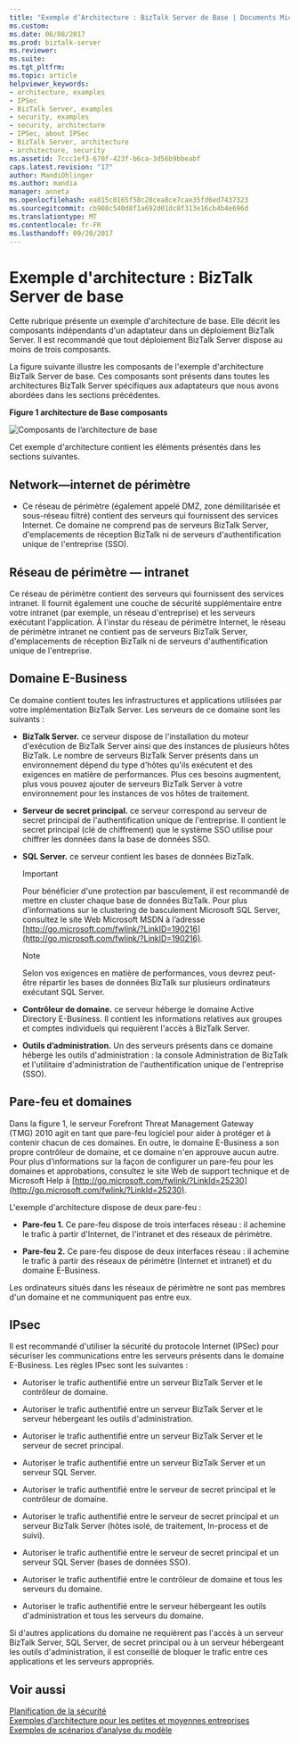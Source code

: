 ```yaml
---
title: "Exemple d’Architecture : BizTalk Server de Base | Documents Microsoft"
ms.custom: 
ms.date: 06/08/2017
ms.prod: biztalk-server
ms.reviewer: 
ms.suite: 
ms.tgt_pltfrm: 
ms.topic: article
helpviewer_keywords:
- architecture, examples
- IPSec
- BizTalk Server, examples
- security, examples
- security, architecture
- IPSec, about IPSec
- BizTalk Server, architecture
- architecture, security
ms.assetid: 7ccc1ef3-670f-423f-b6ca-3d56b9bbeabf
caps.latest.revision: "17"
author: MandiOhlinger
ms.author: mandia
manager: anneta
ms.openlocfilehash: ea815c0165f58c28cea8ce7cae35fd6ed7437323
ms.sourcegitcommit: cb908c540d8f1a692d01dc8f313e16cb4b4e696d
ms.translationtype: MT
ms.contentlocale: fr-FR
ms.lasthandoff: 09/20/2017
---
```

# <a name="sample-architecture-base-biztalk-server"></a>Exemple d'architecture : BizTalk Server de base
Cette rubrique présente un exemple d'architecture de base. Elle décrit les composants indépendants d'un adaptateur dans un déploiement BizTalk Server. Il est recommandé que tout déploiement BizTalk Server dispose au moins de trois composants.  
  
 La figure suivante illustre les composants de l'exemple d'architecture BizTalk Server de base. Ces composants sont présents dans toutes les architectures BizTalk Server spécifiques aux adaptateurs que nous avons abordées dans les sections précédentes.  
  
 **Figure 1 architecture de Base composants**  
  
 ![Composants de l’architecture de base](../core/media/tdi-sec-refarch.gif "TDI_Sec_RefArch_")  
  
 Cet exemple d'architecture contient les éléments présentés dans les sections suivantes.  
  
## <a name="perimeter-networkinternet"></a>Network―internet de périmètre  
  
-   Ce réseau de périmètre (également appelé DMZ, zone démilitarisée et sous-réseau filtré) contient des serveurs qui fournissent des services Internet. Ce domaine ne comprend pas de serveurs BizTalk Server, d'emplacements de réception BizTalk ni de serveurs d'authentification unique de l'entreprise (SSO).  
  
## <a name="perimeter-networkintranet"></a>Réseau de périmètre ― intranet  
 Ce réseau de périmètre contient des serveurs qui fournissent des services intranet. Il fournit également une couche de sécurité supplémentaire entre votre intranet (par exemple, un réseau d'entreprise) et les serveurs exécutant l'application. À l'instar du réseau de périmètre Internet, le réseau de périmètre intranet ne contient pas de serveurs BizTalk Server, d'emplacements de réception BizTalk ni de serveurs d'authentification unique de l'entreprise.  
  
## <a name="e-business-domain"></a>Domaine E-Business  
 Ce domaine contient toutes les infrastructures et applications utilisées par votre implémentation BizTalk Server. Les serveurs de ce domaine sont les suivants :  
  
-   **BizTalk Server.** ce serveur dispose de l'installation du moteur d'exécution de BizTalk Server ainsi que des instances de plusieurs hôtes BizTalk. Le nombre de serveurs BizTalk Server présents dans un environnement dépend du type d'hôtes qu'ils exécutent et des exigences en matière de performances. Plus ces besoins augmentent, plus vous pouvez ajouter de serveurs BizTalk Server à votre environnement pour les instances de vos hôtes de traitement.  
  
-   **Serveur de secret principal.** ce serveur correspond au serveur de secret principal de l'authentification unique de l'entreprise. Il contient le secret principal (clé de chiffrement) que le système SSO utilise pour chiffrer les données dans la base de données SSO.  
  
-   **SQL Server.** ce serveur contient les bases de données BizTalk.  
  
    > [!IMPORTANT]
    >  Pour bénéficier d'une protection par basculement, il est recommandé de mettre en cluster chaque base de données BizTalk. Pour plus d’informations sur le clustering de basculement Microsoft SQL Server, consultez le site Web Microsoft MSDN à l’adresse [http://go.microsoft.com/fwlink/?LinkID=190216](http://go.microsoft.com/fwlink/?LinkID=190216).  
  
    > [!NOTE]
    >  Selon vos exigences en matière de performances, vous devrez peut-être répartir les bases de données BizTalk sur plusieurs ordinateurs exécutant SQL Server.  
  
-   **Contrôleur de domaine.** ce serveur héberge le domaine Active Directory E-Business. Il contient les informations relatives aux groupes et comptes individuels qui requièrent l'accès à BizTalk Server.  
  
-   **Outils d’administration.** Un des serveurs présents dans ce domaine héberge les outils d'administration : la console Administration de BizTalk et l'utilitaire d'administration de l'authentification unique de l'entreprise (SSO).  
  
## <a name="firewalls-and-domains"></a>Pare-feu et domaines  
 Dans la figure 1, le serveur Forefront Threat Management Gateway (TMG) 2010 agit en tant que pare-feu logiciel pour aider à protéger et à contenir chacun de ces domaines. En outre, le domaine E-Business a son propre contrôleur de domaine, et ce domaine n'en approuve aucun autre. Pour plus d’informations sur la façon de configurer un pare-feu pour les domaines et approbations, consultez le site Web de support technique et de Microsoft Help à [http://go.microsoft.com/fwlink/?LinkId=25230](http://go.microsoft.com/fwlink/?LinkId=25230).  
  
 L'exemple d'architecture dispose de deux pare-feu :  
  
-   **Pare-feu 1.** Ce pare-feu dispose de trois interfaces réseau : il achemine le trafic à partir d'Internet, de l'intranet et des réseaux de périmètre.  
  
-   **Pare-feu 2.** Ce pare-feu dispose de deux interfaces réseau : il achemine le trafic à partir des réseaux de périmètre (Internet et intranet) et du domaine E-Business.  
  
 Les ordinateurs situés dans les réseaux de périmètre ne sont pas membres d'un domaine et ne communiquent pas entre eux.  
  
## <a name="ipsec"></a>IPsec  
 Il est recommandé d'utiliser la sécurité du protocole Internet (IPSec) pour sécuriser les communications entre les serveurs présents dans le domaine E-Business. Les règles IPsec sont les suivantes :  
  
-   Autoriser le trafic authentifié entre un serveur BizTalk Server et le contrôleur de domaine.  
  
-   Autoriser le trafic authentifié entre un serveur BizTalk Server et le serveur hébergeant les outils d'administration.  
  
-   Autoriser le trafic authentifié entre un serveur BizTalk Server et le serveur de secret principal.  
  
-   Autoriser le trafic authentifié entre un serveur BizTalk Server et un serveur SQL Server.  
  
-   Autoriser le trafic authentifié entre le serveur de secret principal et le contrôleur de domaine.  
  
-   Autoriser le trafic authentifié entre le serveur de secret principal et un serveur BizTalk Server (hôtes isolé, de traitement, In-process et de suivi).  
  
-   Autoriser le trafic authentifié entre le serveur de secret principal et un serveur SQL Server (bases de données SSO).  
  
-   Autoriser le trafic authentifié entre le contrôleur de domaine et tous les serveurs du domaine.  
  
-   Autoriser le trafic authentifié entre le serveur hébergeant les outils d'administration et tous les serveurs du domaine.  
  
 Si d'autres applications du domaine ne requièrent pas l'accès à un serveur BizTalk Server, SQL Server, de secret principal ou à un serveur hébergeant les outils d'administration, il est conseillé de bloquer le trafic entre ces applications et les serveurs appropriés.  
  
## <a name="see-also"></a>Voir aussi  
 [Planification de la sécurité](../core/planning-for-security.md)   
 [Exemples d’architecture pour les petites et moyennes entreprises](../core/sample-architectures-for-small-medium-sized-companies.md)   
 [Exemples de scénarios d’analyse du modèle](../core/sample-scenarios-for-threat-model-analysis.md)
